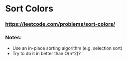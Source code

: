 # Sort Colors

### https://leetcode.com/problems/sort-colors/

### Notes:

* Use an in-place sorting algorithm (e.g. selection sort)
* Try to do it in better than O(n^2)?